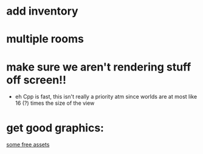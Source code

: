 
# add inventory

# multiple rooms

# make sure we aren't rendering stuff off screen!!
  - eh Cpp is fast, this isn't really a priority atm since worlds are at most like 16 (?) times the size of the view

# get good graphics:  
  [some free assets](https://itch.io/game-assets/free/tag-tilemap)

